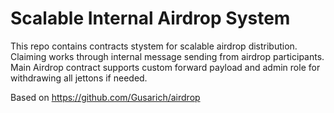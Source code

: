 # Scalable Internal Airdrop System

This repo contains contracts stystem for scalable airdrop distribution. Claiming works through internal message sending from airdrop participants. Main Airdrop contract supports custom forward payload and admin role for withdrawing all jettons if needed.

Based on https://github.com/Gusarich/airdrop
